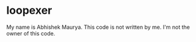 # loopexer
My name is Abhishek Maurya. This code is not written by me. I'm not the owner of this code.
